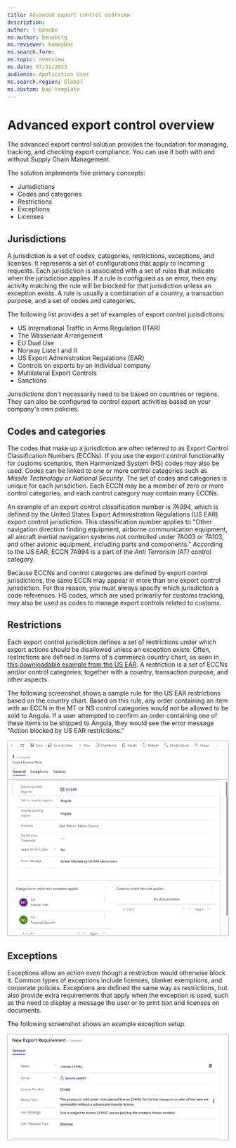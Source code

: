 ```yaml
---
title: Advanced export control overview
description:
author: t-benebo
ms.author: benebotg
ms.reviewer: kamaybac
ms.search.form:
ms.topic: overview
ms.date: 07/31/2023
audience: Application User
ms.search.region: Global
ms.custom: bap-template
---
```


<!-- KFM: Is this really a sales/marketing feature? Seems more like product information management (like hazmat). -->

# Advanced export control overview

The advanced export control solution provides the foundation for managing, tracking, and checking export compliance. You can use it both with and without Supply Chain Management.

The solution implements five primary concepts:

- Jurisdictions
- Codes and categories
- Restrictions
- Exceptions
- Licenses

## Jurisdictions

A jurisdiction is a set of codes, categories, restrictions, exceptions, and licenses. It represents a set of configurations that apply to incoming requests. Each jurisdiction is associated with a set of rules that indicate when the jurisdiction applies. If a rule is configured as an error, then any activity matching the rule will be blocked for that jurisdiction unless an exception exists. A rule is usually a combination of a country, a transaction purpose, and a set of codes and categories.

The following list provides a set of examples of export control jurisdictions:

- US International Traffic in Arms Regulation (ITAR)
- The Wassenaar Arrangement
- EU Dual Use
- Norway Liste I and II
- US Export Administration Regulations (EAR)
- Controls on exports by an individual company
- Multilateral Export Controls
- Sanctions

Jurisdictions don't necessarily need to be based on countries or regions. They can also be configured to control export activities based on your company's own policies.

## Codes and categories

The codes that make up a jurisdiction are often referred to as Export Control Classification Numbers (ECCNs). If you use the export control functionality for customs scenarios, then Harmonized System (HS) codes may also be used. Codes can be linked to one or more control categories such as *Missile Technology* or *National Security*. The set of codes and categories is unique for each jurisdiction. Each ECCN may be a member of zero or more control categories, and each control category may contain many ECCNs.

An example of an export control classification number is *7A994*, which is defined by the United States Export Administration Regulations (US EAR) export control jurisdiction. This classification number applies to "Other navigation direction finding equipment, airborne communication equipment, all aircraft inertial navigation systems not controlled under 7A003 or 7A103, and other avionic equipment, including parts and components." According to the US EAR, ECCN 7A994 is a part of the *Anti Terrorism (AT)* control category.

Because ECCNs and control categories are defined by export control jurisdictions, the same ECCN may appear in more than one export control jurisdiction. For this reason, you must always specify which jurisdiction a code references. HS codes, which are used primarily for customs tracking, may also be used as codes to manage export controls related to customs.

## Restrictions

Each export control jurisdiction defines a set of restrictions under which export actions should be disallowed unless an exception exists. Often, restrictions are defined in terms of a commerce country chart, as seen in [this downloadable example from the US EAR](https://www.bis.doc.gov/index.php/documents/regulations-docs/2253-supplement-no-1-to-part-738-commerce-country-chart/file). A restriction is a set of ECCNs and/or control categories, together with a country, transaction purpose, and other aspects.

The following screenshot shows a sample rule for the US EAR restrictions based on the country chart. Based on this rule, any order containing an item with an ECCN in the MT or NS control categories would not be allowed to be sold to Angola. If a user attempted to confirm an order containing one of these items to be shipped to Angola, they would see the error message "Action blocked by US EAR restrictions."

[<img src="media/export-control-restriction.png" alt="Example rule for the US EAR restrictions." title="Example rule for the US EAR restrictions" width="720" />](media/export-control-restriction.png#lightbox)

## Exceptions

Exceptions allow an action even though a restriction would otherwise block it. Common types of exceptions include licenses, blanket exemptions, and corporate policies. Exceptions are defined the same way as restrictions, but also provide extra requirements that apply when the exception is used, such as the need to display a message the user or to print text and licenses on documents.

The following screenshot shows an example exception setup.

[<img src="media/export-control-exception.png" alt="Example of an exception." title="Example of an exception" width="720" />](media/export-control-exception.png#lightbox)

<!-- KFM: Seems like we are missing a description of *licenses*? -->